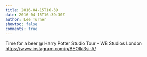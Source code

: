 ```yaml
---
title: 2016-04-15T16-39
date: 2016-04-15T16:39:30Z
author: Lee Turner
showtoc: false
comments: true
---
```


Time for a beer @ Harry Potter Studio Tour - WB Studios London https://www.instagram.com/p/BEOlki3si-A/

